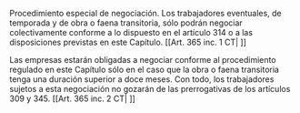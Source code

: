 Procedimiento especial de negociación. Los trabajadores eventuales, de temporada y de obra o faena transitoria, sólo podrán negociar colectivamente conforme a lo dispuesto en el artículo 314 o a las disposiciones previstas en este Capítulo. [[Art. 365 inc. 1 CT| ]]

Las empresas estarán obligadas a negociar conforme al procedimiento regulado en este Capítulo sólo en el caso que la obra o faena transitoria tenga una duración superior a doce meses. Con todo, los trabajadores sujetos a esta negociación no gozarán de las prerrogativas de los artículos 309 y 345. [[Art. 365 inc. 2 CT| ]]